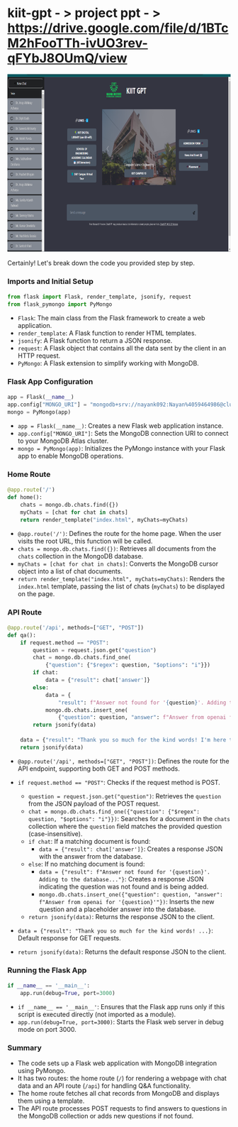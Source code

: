# kiit-gpt - > project ppt - > https://drive.google.com/file/d/1BTcM2hFooTTh-ivUO3rev-qFYbJ8OUmQ/view
<img src="https://github.com/Nayankumar4986/kiit-gpt/blob/main/kiit%201.png" width="2800" height="400" alt="Image Description">



Certainly! Let's break down the code you provided step by step.

### Imports and Initial Setup

```python
from flask import Flask, render_template, jsonify, request
from flask_pymongo import PyMongo
```

- `Flask`: The main class from the Flask framework to create a web application.
- `render_template`: A Flask function to render HTML templates.
- `jsonify`: A Flask function to return a JSON response.
- `request`: A Flask object that contains all the data sent by the client in an HTTP request.
- `PyMongo`: A Flask extension to simplify working with MongoDB.

### Flask App Configuration

```python
app = Flask(__name__)
app.config["MONGO_URI"] = "mongodb+srv://nayank092:Nayan%4059464986@cluster0.ujpfx8c.mongodb.net/Kiitgpt"
mongo = PyMongo(app)
```

- `app = Flask(__name__)`: Creates a new Flask web application instance.
- `app.config["MONGO_URI"]`: Sets the MongoDB connection URI to connect to your MongoDB Atlas cluster.
- `mongo = PyMongo(app)`: Initializes the PyMongo instance with your Flask app to enable MongoDB operations.

### Home Route

```python
@app.route('/')
def home():
    chats = mongo.db.chats.find({})
    myChats = [chat for chat in chats]
    return render_template("index.html", myChats=myChats)
```

- `@app.route('/')`: Defines the route for the home page. When the user visits the root URL, this function will be called.
- `chats = mongo.db.chats.find({})`: Retrieves all documents from the `chats` collection in the MongoDB database.
- `myChats = [chat for chat in chats]`: Converts the MongoDB cursor object into a list of chat documents.
- `return render_template("index.html", myChats=myChats)`: Renders the `index.html` template, passing the list of chats (`myChats`) to be displayed on the page.

### API Route

```python
@app.route('/api', methods=["GET", "POST"])
def qa():
    if request.method == "POST":
        question = request.json.get("question")
        chat = mongo.db.chats.find_one(
            {"question": {"$regex": question, "$options": "i"}})
        if chat:
            data = {"result": chat['answer']}
        else:
            data = {
                "result": f"Answer not found for '{question}'. Adding to the database..."}
            mongo.db.chats.insert_one(
                {"question": question, "answer": f"Answer from openai for '{question}'"})
        return jsonify(data)

    data = {"result": "Thank you so much for the kind words! I'm here to assist you with any questions or tasks you have, so please feel free to ask anything you'd like help with. How can I assist you today?"}
    return jsonify(data)
```

- `@app.route('/api', methods=["GET", "POST"])`: Defines the route for the API endpoint, supporting both GET and POST methods.
- `if request.method == "POST"`: Checks if the request method is POST.
  - `question = request.json.get("question")`: Retrieves the `question` from the JSON payload of the POST request.
  - `chat = mongo.db.chats.find_one({"question": {"$regex": question, "$options": "i"}})`: Searches for a document in the `chats` collection where the `question` field matches the provided question (case-insensitive).
  - `if chat`: If a matching document is found:
    - `data = {"result": chat['answer']}`: Creates a response JSON with the answer from the database.
  - `else`: If no matching document is found:
    - `data = {"result": f"Answer not found for '{question}'. Adding to the database..."}`: Creates a response JSON indicating the question was not found and is being added.
    - `mongo.db.chats.insert_one({"question": question, "answer": f"Answer from openai for '{question}'"})`: Inserts the new question and a placeholder answer into the database.
  - `return jsonify(data)`: Returns the response JSON to the client.

- `data = {"result": "Thank you so much for the kind words! ...}`: Default response for GET requests.
- `return jsonify(data)`: Returns the default response JSON to the client.

### Running the Flask App

```python
if __name__ == '__main__':
    app.run(debug=True, port=3000)
```

- `if __name__ == '__main__'`: Ensures that the Flask app runs only if this script is executed directly (not imported as a module).
- `app.run(debug=True, port=3000)`: Starts the Flask web server in debug mode on port 3000.

### Summary
- The code sets up a Flask web application with MongoDB integration using PyMongo.
- It has two routes: the home route (`/`) for rendering a webpage with chat data and an API route (`/api`) for handling Q&A functionality.
- The home route fetches all chat records from MongoDB and displays them using a template.
- The API route processes POST requests to find answers to questions in the MongoDB collection or adds new questions if not found.


